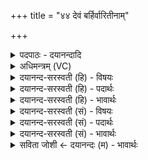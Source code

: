 +++
title = "४४ देवं बर्हिर्वारितीनाम्"

+++
<details><summary>पदपाठः - दयानन्दादि</summary>

दे॒वम्। ब॒र्हिः। वारि॑तीनाम्। दे॒वम्। इन्द्र॑म्। व॒यो॒धस॒मिति॑ वयः॒ऽधस॑म्। दे॒वम्। दे॒वम्। अ॒व॒र्ध॒य॒त्। क॒कुभा॑। छन्द॑सा। इ॒न्द्रि॒यम्। यशः॑। इन्द्रे॑। वयः॑। दध॑त्। व॒सु॒वन॒ इति॑ वसु॒ऽवने॑। व॒सु॒धेय॒स्येति॑ वसु॒ऽधेय॑स्य। वे॒तु॒। यज॑। ४४।
</details>

<details><summary>अधिमन्त्रम् (VC)</summary>

- इन्द्रो देवता
- सरस्वत्यृषिः
- भुरिगतिजगती
- निषादः
</details>

<details><summary>दयानन्द-सरस्वती (हि) - विषयः</summary>

फिर उसी विषय को अगले मन्त्र में कहा है ॥
</details>

<details><summary>दयानन्द-सरस्वती (हि) - पदार्थः</summary>

पदार्थान्वयभाषाः -  हे विद्वन् जन ! जैसे (वारितीनाम्) अन्तरिक्ष के समुद्र का (देवम्) उत्तम (बर्हिः) जल (वयोधसम्) बहुत अवस्थावाले (देवम्) उत्तम (इन्द्रम्) राजा को और (देवम्) उत्तम गुणवान् (देवम्) प्रकाशमान प्रत्येक जीव को (अवर्धयत्) बढ़ाता है (ककुभा, छन्दसा) ककुप् छन्द से (इन्द्रे) उत्तम ऐश्वर्य के निमित्त (यशः) कीर्त्ति तथा (इन्द्रियम्) जीव के चिह्नरूप श्रोत्रादि इन्द्रिय को (वेतु) प्राप्त होवे, वैसे (वसुधेयस्य) धनकोष के (वसुवने) धन को सेवने हारे के लिए (वयः) अभीष्ट सुख को (दधत्) धारण करते हुए (यज) यज्ञ कीजिए ॥४४ ॥
</details>

<details><summary>दयानन्द-सरस्वती (हि) - भावार्थः</summary>

भावार्थभाषाः -  इस मन्त्र में वाचकलुप्तोपमालङ्कार है। हे विद्वान् मनुष्यो ! जैसे जल समुद्रों को भर और जीवों की रक्षा करके मोती आदि रत्नों को उत्पन्न करता है, वैसे धर्म से धन के कोष को पूर्ण कर और अन्य दरिद्रियों की सम्यक् रक्षा करके कीर्त्ति को बढ़ाओ ॥४४ ॥
</details>

<details><summary>दयानन्द-सरस्वती (सं) - विषयः</summary>

पुनस्तमेव विषयमाह ॥
</details>

<details><summary>दयानन्द-सरस्वती (सं) - पदार्थः</summary>

पदार्थान्वयभाषाः -  हे विद्वन् ! यथा वारितीनां देवं बर्हिर्वयोधसं देवमिन्द्रं देवं देवं चावर्धयत् ककुभा छन्दसेन्द्रं यश इन्द्रियं वेतु तथा वसुधेयस्य वसुवने वयो दधद् यज ॥४४ ॥
</details>

<details><summary>दयानन्द-सरस्वती (सं) - भावार्थः</summary>

भावार्थभाषाः -  अत्र वाचकलुप्तोपमालङ्कारः। हे विद्वांसो मनुष्याः ! यथोदकं समुद्रान् प्रपूर्य जन्तून् संरक्ष्य मुक्तादीनि रत्नानि जनयति, तथा धर्मेण धनकोषं प्रपूर्याऽन्यान् दरिद्रान् संरक्ष्य कीर्त्तिं वर्धयत ॥४४ ॥
</details>

<details><summary>सविता जोशी ← दयानन्दः (म) - भावार्थः</summary>

भावार्थभाषाः -  या मंत्रात वाचकलुप्तोपमालंकार आहे. हे विद्वान माणसांनो ! जसे समुद्रातील जल जीवांचे रक्षण करून मोती इत्यादी रत्ने उत्पन्न करते, तसे धर्माने धनाचे कोष पूर्ण करून व अन्य गरीब लोकांचे रक्षण करून कीर्ती मिळवा.
</details>